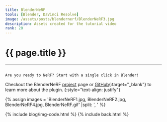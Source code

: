 ```yaml
---
title: BlenderNeRF
tools: [Blender, DaVinci Resolve]
image: /assets/posts/blendernerf/BlenderNeRF3.jpg
description: Assets created for the tutorial video
rank: 20
---
```


# **{{ page.title }}**
<hr align='left' style='height:{{site.height}}; width:{{site.width}}'>

<code>
Are you ready to NeRF? Start with a single click in Blender!
</code>

Checkout the BlenderNeRF [project](../projects/blendernerf) page or [GitHub](https://github.com/maximeraafat/BlenderNeRF){:target="_blank"} to learn more about the plugin.
{:style="text-align: justify"}

{% assign images = 'BlenderNeRF1.jpg, BlenderNeRF2.jpg, BlenderNeRF4.jpg, BlenderNeRF.gif' |split: ', ' %}

{% include blog/img-code.html %}
{% include back.html %}
